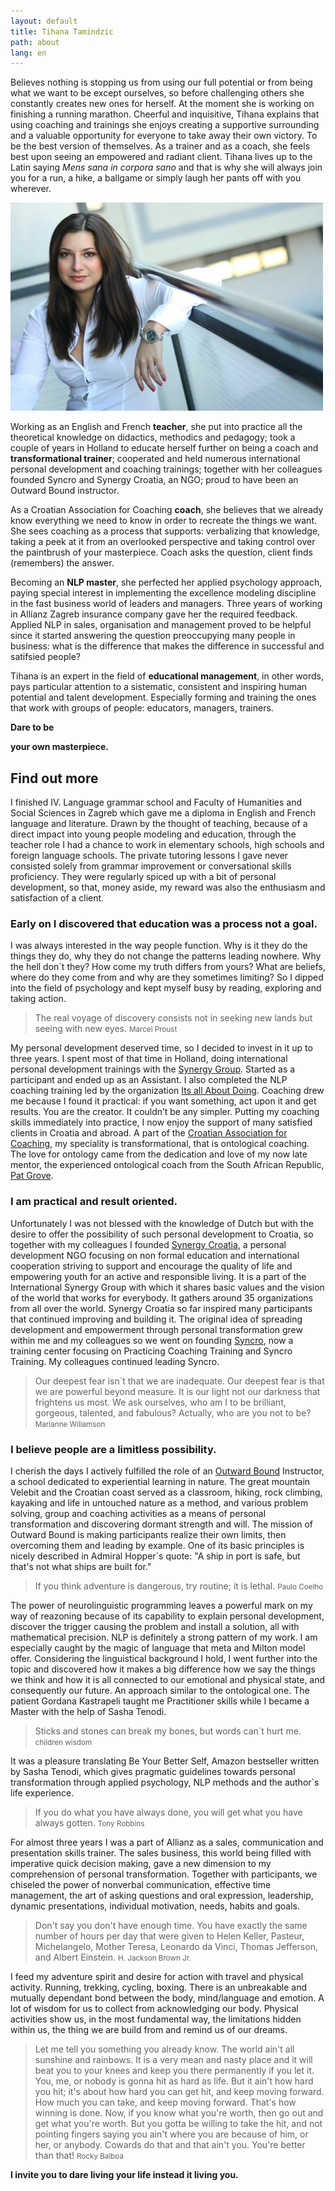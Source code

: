 ```yaml
---
layout: default
title: Tihana Tamindzic
path: about
lang: en
---
```




Believes nothing is stopping us from using our full potential or from being what we want to be except ourselves, so before challenging others she constantly creates new ones for herself. At the moment she is working on finishing a running marathon. Cheerful and inquisitive, Tihana explains that using coaching and trainings she enjoys creating a supportive surrounding and a valuable opportunity for everyone to take away their own victory. To be the best version of themselves. As a trainer and as a coach, she feels best upon seeing an empowered and radiant client. Tihana lives up to the Latin saying _Mens sana in corpora sano_ and that is why she will always join you for a run, a hike, a ballgame or simply laugh her pants off with you wherever.

![Tihana Tamindžić](/images/2.jpg)

Working as an English and French **teacher**, she put into practice all the theoretical knowledge on didactics, methodics and pedagogy; took a couple of years in Holland to educate herself further on being a coach and **transformational trainer**; cooperated and held numerous international personal development and coaching trainings;  together with her colleagues founded Syncro and Synergy Croatia, an NGO; proud to have been an Outward Bound instructor.

As a Croatian Association for Coaching **coach**, she believes that we already know everything we need to know in order to recreate the things we want. She sees coaching as a process that supports:  verbalizing that knowledge, taking a peek at it from an overlooked  perspective and taking control over the paintbrush of your masterpiece. Coach asks the question, client finds (remembers) the answer.

Becoming an **NLP master**, she perfected her applied psychology approach, paying special interest in implementing the excellence modeling discipline in the fast business world of leaders and managers. Three years of working in Allianz Zagreb insurance company gave her the required feedback. Applied NLP in sales, organisation and management proved to be helpful since it started answering the question preoccupying many people in business: what is the difference that makes the difference in successful and satifsied people?

Tihana is an expert in the field of **educational management**, in other words, pays particular attention to a sistematic, consistent and inspiring human potential and talent development. Especially forming and training the ones that work with groups of people: educators, managers, trainers.


**Dare to be**

**your own masterpiece.**

## Find out more

I finished IV. Language grammar school and Faculty of Humanities and Social Sciences in Zagreb which gave me a diploma in English and French language and literature. Drawn by the thought of teaching,  because of a direct impact into young people modeling and education, through the teacher role I had a chance to work in elementary schools, high schools and foreign language schools. The private tutoring lessons I gave never consisted solely from grammar improvement or conversational skills proficiency. They were regularly spiced up with a bit of personal development, so that, money aside, my reward was also the enthusiasm and satisfaction of a client.

 ### Early on I discovered that education was a process not a goal.

I was always interested in the way people function. Why is it they do the things they do, why they do not change the patterns leading nowhere. Why the hell don`t they? How come my truth differs from yours? What are beliefs, where do they come from and why are they sometimes limiting? So I dipped into the field of psychology and kept myself busy by reading, exploring and taking action.

> The real voyage of discovery consists not in seeking new lands but seeing with new eyes. <small>Marcel Proust</small>

My personal development deserved time, so I decided to invest in it up to three years. I spent most of that time in Holland, doing international personal development trainings with the [Synergy Group](http://www.s-gr.com). Started as a participant and ended up as an Assistant. I also completed the NLP coaching training led by the organization [Its all About Doing](http://www.itsallaboutdoing.nl). Coaching drew me because I found it practical: if you want something, act upon it and get results. You are the creator. It couldn’t be any simpler. Putting my coaching skills immediately into practice, I now enjoy the support of many satisfied clients in Croatia and abroad. A part of the  [Croatian Association for Coaching](http://www.hr-coaching.hr), my speciality is transformational, that is ontological coaching. The love for ontology came from the dedication and love of my now late mentor, the experienced ontological coach from the South African Republic, [Pat Grove](www.trans4tech.wordpress.com/).

### I am practical and result oriented.

Unfortunately I was not blessed with the knowledge of Dutch but with the desire to offer the possibility of such personal development to Croatia, so together with my colleagues I founded [Synergy Croatia](http://www.synergy-croatia.com), a personal development NGO focusing on non formal education and international cooperation striving to support and encourage the quality of life and empowering youth for an active and responsible living. It is a part of the International Synergy Group with which it shares basic values and the vision of the world that works for everybody. It gathers around 35 organizations from all over the world. Synergy Croatia so far inspired many participants that continued improving and building it. The original idea of spreading development and empowerment through personal transformation grew within me and my colleagues so we went on founding [Syncro](http://www.syncro.hr), now a training center focusing on Practicing Coaching Training and Syncro Training. My colleagues continued leading Syncro.


> Our deepest fear isn`t that we are inadequate.
Our deepest fear is that we are powerful beyond measure.
It is our light not our darkness that frightens us most.
We ask ourselves, who am I to be brilliant, gorgeous, talented, and fabulous? Actually, who are you not to be? <small>Marianne Wiliamson</small>

### I believe people are a limitless possibility.

I cherish the days I actively fulfilled the role of an [Outward Bound](http://www.outwardbound.hr) Instructor, a school dedicated to experiential learning in nature. The great mountain Velebit and the Croatian coast served as a classroom, hiking, rock climbing, kayaking and life in untouched nature as a method, and various problem solving, group and coaching activities as a means of personal transformation and discovering dormant strength and will. The mission of Outward Bound is making participants realize their own limits, then overcoming them and leading by example. One of its basic principles is nicely described in Admiral Hopper`s quote: "A ship in port is safe, but that's not what ships are built for."

> If you think adventure is dangerous, try routine; it is lethal. <small>Paulo Coelho</small>

The power of neurolinguistic programming leaves a powerful mark on my way of reazoning because of its capability to explain personal development, discover the trigger causing the problem and install a solution, all with mathematical precision. NLP is definitely a strong pattern of my work. I am especially caught by the magic of language that meta and Milton model offer. Considering the linguistical background I hold, I went further into the topic and discovered how it makes a big difference how we say the things we think and how it is all connected to our emotional and physical state, and consequently our future. An approach similar to the ontological one. The patient Gordana Kastrapeli taught me Practitioner skills while I became a Master with the help of Sasha Tenodi.

> Sticks and stones can break my bones, but words can`t hurt me. <small>children wisdom</small>

It was a pleasure translating Be Your Better Self, Amazon bestseller written by Sasha Tenodi, which gives pragmatic guidelines towards personal transformation through applied psychology, NLP methods and the author`s life experience.

> If you do what you have always done, you will get what you have always gotten. <small>Tony Robbins</small>

For almost three years I was a part of Allianz as a sales, communication and presentation skills trainer. The sales business, this world being filled with imperative quick decision making, gave a new dimension to my comprehension of personal transformation. Together with participants, we chiseled the power of nonverbal communication, effective time management, the art of asking questions and oral expression, leadership, dynamic presentations, individual motivation, needs, habits and goals.

> Don't say you don't have enough time. You have exactly the same number of hours per day that were given to Helen Keller, Pasteur, Michelangelo, Mother Teresa, Leonardo da Vinci, Thomas Jefferson, and Albert Einstein. <small>H. Jackson Brown Jr.</small>

I feed my adventure spirit and desire for action with travel and physical activity. Running, trekking, cycling, boxing. There is an unbreakable and mutually dependant bond between the body, mind/language and emotion. A lot of wisdom for us to collect from acknowledging our body. Physical activities show us, in the most fundamental way, the limitations hidden within us, the thing we are build from and remind us of our dreams.

>Let me tell you something you already know. The world ain't all sunshine and rainbows. It is a very mean and nasty place and it will beat you to your knees and keep you there permanently if you let it. You, me, or nobody is gonna hit as hard as life. But it ain't how hard you hit; it's about how hard you can get hit, and keep moving forward. How much you can take, and keep moving forward. That's how winning is done. Now, if you know what you're worth, then go out and get what you're worth. But you gotta be willing to take the hit, and not pointing fingers saying you ain't where you are because of him, or her, or anybody. Cowards do that and that ain't you. You're better than that! <small>Rocky Balboa</small>

**I invite you to dare living your life instead it living you.**
